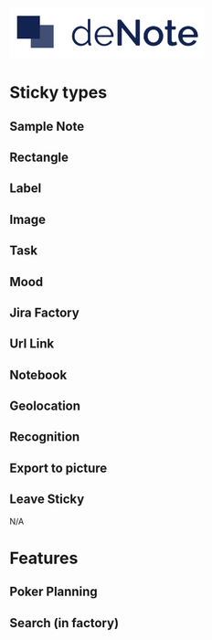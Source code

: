 ![deNote Logo](./assets/images/denote-logo.png)

# Sticky types

## Sample Note

## Rectangle

## Label

## Image

## Task

## Mood

## Jira Factory

## Url Link

## Notebook

## Geolocation

## Recognition

## Export to picture

## Leave Sticky
N/A

# Features

## Poker Planning

## Search (in factory)